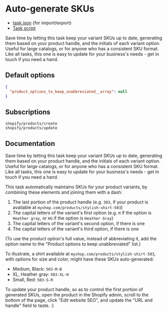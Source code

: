 # Auto-generate SKUs

* [task.json](../../tasks/auto-generate-skus.json) (for import/export)
* [Task script](./script.liquid)

Save time by letting this task keep your variant SKUs up to date, generating them based on your product handle, and the initials of each variant option. Useful for large catalogs, or for anyone who has a consistent SKU format. Like all tasks, this one is easy to update for your business's needs - get in touch if you need a hand.

## Default options

```json
{
  "product_options_to_keep_unabbreviated__array": null
}
```

## Subscriptions

```liquid
shopify/products/create
shopify/products/update
```

## Documentation

Save time by letting this task keep your variant SKUs up to date, generating them based on your product handle, and the initials of each variant option. Useful for large catalogs, or for anyone who has a consistent SKU format. Like all tasks, this one is easy to update for your business's needs - get in touch if you need a hand.

This task automatically maintains SKUs for your product variants, by combining these elements and joining them with a dash:

1. The last portion of the product handle (e.g. `503`, if your product is available at `myshop.com/products/stylish-shirt-503`)
2. The capital letters of the variant's first option (e.g. `H` if the option is `Heather gray`, or `HG` if the option is `Heather Gray`)
3. The capital letters of the variant's second option, if there is one
4. The capital letters of the variant's third option, if there is one

(To use the product option's full value, instead of abbreviating it, add the option name to the "Product options to keep unabbreviated" list.)

To illustrate, a shirt available at `myshop.com/products/stylish-shirt-503`, with options for size and color, might have these SKUs auto-generated:

* Medium, Black: `503-M-B`
* XL, Heather gray: `503-XL-H`
* Small, Red: `503-S-R`

To update your product handle, so as to control the first portion of generated SKUs, open the product in the Shopify admin, scroll to the bottom of the page, click "Edit website SEO", and update the "URL and handle" field to taste. :)
